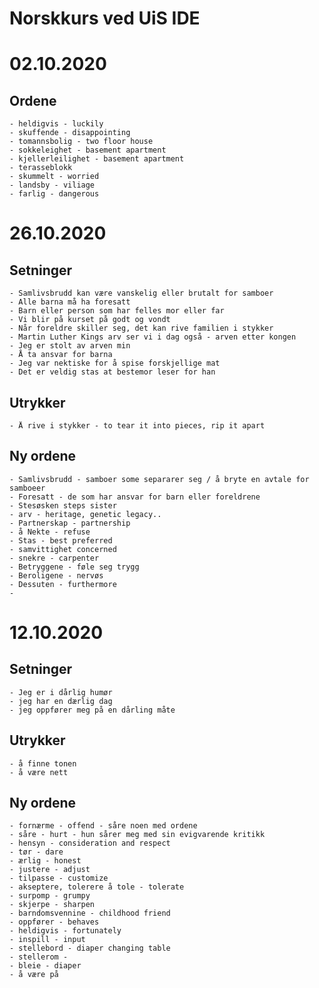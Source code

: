 # Norskkurs ved UiS IDE

# 02.10.2020
## Ordene
	- heldigvis - luckily
	- skuffende - disappointing
	- tomannsbolig - two floor house
	- sokkeleighet - basement apartment
	- kjellerleilighet - basement apartment
	- terasseblokk
	- skummelt - worried
	- landsby - viliage
	- farlig - dangerous
# 26.10.2020
## Setninger
	- Samlivsbrudd kan være vanskelig eller brutalt for samboer
	- Alle barna må ha foresatt
	- Barn eller person som har felles mor eller far
	- Vi blir på kurset på godt og vondt
	- Når foreldre skiller seg, det kan rive familien i stykker
	- Martin Luther Kings arv ser vi i dag også - arven etter kongen
	- Jeg er stolt av arven min
	- Å ta ansvar for barna
	- Jeg var nektiske for å spise forskjellige mat
	- Det er veldig stas at bestemor leser for han

	
	
## Utrykker
	- Å rive i stykker - to tear it into pieces, rip it apart
## Ny ordene
	- Samlivsbrudd - samboer some separarer seg / å bryte en avtale for samboeer 
	- Foresatt - de som har ansvar for barn eller foreldrene
	- Stesøsken steps sister
	- arv - heritage, genetic legacy.. 
	- Partnerskap - partnership
	- å Nekte - refuse 
	- Stas - best preferred
	- samvittighet concerned
	- snekre - carpenter
	- Betryggene - føle seg trygg
	- Beroligene - nervøs 
	- Dessuten - furthermore
	- 
	
	
# 12.10.2020

## Setninger
	- Jeg er i dårlig humør
	- jeg har en dærlig dag
	- jeg oppfører meg på en dårling måte
## Utrykker
	- å finne tonen
	- å være nett
## Ny ordene
	- fornærme - offend - såre noen med ordene
	- såre - hurt - hun sårer meg med sin evigvarende kritikk
	- hensyn - consideration and respect
	- tør - dare
	- ærlig - honest
	- justere - adjust
	- tilpasse - customize
	- akseptere, tolerere å tole - tolerate
	- surpomp - grumpy
	- skjerpe - sharpen
	- barndomsvennine - childhood friend
	- oppfører - behaves
	- heldigvis - fortunately
	- inspill - input
	- stellebord - diaper changing table
	- stellerom - 
	- bleie - diaper
	- å være på
